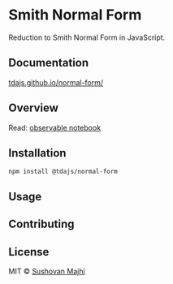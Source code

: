 # Smith Normal Form
Reduction to Smith Normal Form in JavaScript.

## Documentation
[tdajs.github.io/normal-form/](tdajs.github.io/normal-form/)

## Overview
Read: [observable notebook](https://observablehq.com/@sushovan4/normal-form)
## Installation

```text
npm install @tdajs/normal-form
```

## Usage

  
## Contributing

## License
MIT © [Sushovan Majhi](https://smajhi.com)
